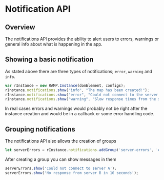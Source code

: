 # Notification API

## Overview

The notifications API provides the ability to alert users to errors, warnings or general info about what is happening in the app.



## Showing a basic notification

As stated above there are three types of notifications; `error`, `warning` and `info`.

```js
var rInstance = new RAMP.Instance(domElement, configs);
rInstance.notifications.show("info", "The map has been created!");
rInstance.notifications.show("error", "Could not connect to the server for fixture A, try reloading the page");
rInstance.notifications.show("warning", "Slow response times from the server");
```

In real cases errors and warnings would probably not be right after the instance creation and would be in a callback or some error handling code.



## Grouping notifications

The notifications API also allows the creation of groups

```js
let serverErrors = rInstance.notifications.addGroup('server-errors', 'error', 'Some servers seem to be having issues');
```

After creating a group you can show messages in them

```js
serverErrors.show('Could not connect to server A');
serverErrors.show('No response from server B in 10 seconds');
```

